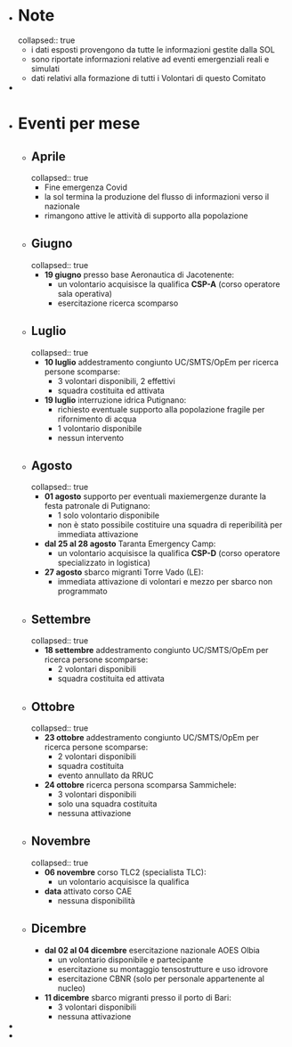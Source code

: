 - # Note
  collapsed:: true
	- i dati esposti provengono da tutte le informazioni gestite dalla SOL
	- sono riportate informazioni relative ad eventi emergenziali reali e simulati
	- dati relativi alla formazione di tutti i Volontari di questo Comitato
-
- # Eventi per mese
	- ## Aprile
	  collapsed:: true
		- Fine emergenza Covid
		- la sol termina la produzione del flusso di informazioni verso il nazionale
		- rimangono attive le attività di supporto alla popolazione
	- ## Giugno
	  collapsed:: true
		- **19 giugno** presso base Aeronautica di Jacotenente:
			- un volontario acquisisce la qualifica **CSP-A** (corso operatore sala operativa)
			- esercitazione ricerca scomparso
	- ## Luglio
	  collapsed:: true
		- **10 luglio** addestramento congiunto UC/SMTS/OpEm per ricerca persone scomparse:
			- 3 volontari disponibili, 2 effettivi
			- squadra costituita ed attivata
		- **19 luglio** interruzione idrica Putignano:
			- richiesto eventuale supporto alla popolazione fragile per rifornimento di acqua
			- 1 volontario disponibile
			- nessun intervento
	- ## Agosto
	  collapsed:: true
		- **01 agosto** supporto per eventuali maxiemergenze durante la festa patronale di Putignano:
			- 1 solo volontario disponibile
			- non è stato possibile costituire una squadra di reperibilità per immediata attivazione
		- **dal 25 al 28 agosto** Taranta Emergency Camp:
			- un volontario acquisisce la qualifica **CSP-D** (corso operatore specializzato in logistica)
		- **27 agosto** sbarco migranti Torre Vado (LE):
			- immediata attivazione di volontari e mezzo per sbarco non programmato
	- ## Settembre
	  collapsed:: true
		- **18 settembre** addestramento congiunto UC/SMTS/OpEm per ricerca persone scomparse:
			- 2 volontari disponibili
			- squadra costituita ed attivata
	- ## Ottobre
	  collapsed:: true
		- **23 ottobre** addestramento congiunto UC/SMTS/OpEm per ricerca persone scomparse:
			- 2 volontari disponibili
			- squadra costituita
			- evento annullato da RRUC
		- **24 ottobre** ricerca persona scomparsa Sammichele:
			- 3 volontari disponibili
			- solo una squadra costituita
			- nessuna attivazione
	- ## Novembre
	  collapsed:: true
		- **06 novembre** corso TLC2 (specialista TLC):
			- un volontario acquisisce la qualifica
		- **data** attivato corso CAE
			- nessuna disponibilità
	- ## Dicembre
		- **dal 02 al 04 dicembre** esercitazione nazionale AOES Olbia
			- un volontario disponibile e partecipante
			- esercitazione su montaggio tensostrutture e uso idrovore
			- esercitazione CBNR (solo per personale appartenente al nucleo)
		- **11 dicembre** sbarco migranti presso il porto di Bari:
			- 3 volontari disponibili
			- nessuna attivazione
-
-